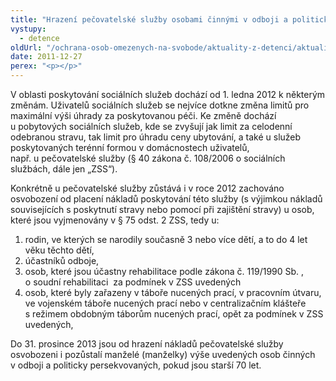 ```yaml
---
title: "Hrazení pečovatelské služby osobami činnými v odboji a politicky persekvovanými v roce 2012"
vystupy:
  - detence
oldUrl: "/ochrana-osob-omezenych-na-svobode/aktuality-z-detenci/aktuality-z-detenci-2011/hrazeni-pecovatelske-sluzby-osobami-cinnymi-v-odboji-a-politicky-persekvovanymi-v-roce-2012/"
date: 2011-12-27
perex: "<p></p>"
---
```


<!-- imported from the old website -->

<p>V oblasti poskytování sociálních služeb dochází od 1. ledna 2012 k některým změnám. Uživatelů sociálních služeb se nejvíce dotkne změna limitů pro maximální výši úhrady za poskytovanou péči. Ke změně dochází u pobytových sociálních služeb, kde se zvyšují jak limit za celodenní odebranou stravu, tak limit pro úhradu ceny ubytování, a také u služeb poskytovaných terénní formou v domácnostech uživatelů, např. u pečovatelské služby (§ 40 zákona č. 108/2006 o sociálních službách, dále jen „ZSS“).</p><p>Konkrétně u pečovatelské služby zůstává i v roce 2012 zachováno osvobození od placení nákladů poskytování této služby (s výjimkou nákladů souvisejících s poskytnutí stravy nebo pomocí při zajištění stravy) u osob, které jsou vyjmenovány v § 75 odst. 2 ZSS, tedy u:</p><ol><li>rodin, ve kterých se narodily současně 3 nebo více dětí, a to do 4 let věku těchto dětí, </li><li>účastníků odboje,</li><li>osob, které jsou účastny rehabilitace podle zákona č. 119/1990 Sb. , o soudní rehabilitaci  za podmínek v ZSS uvedených</li><li>osob, které byly zařazeny v táboře nucených prací, v pracovním útvaru, ve vojenském táboře nucených prací nebo v centralizačním klášteře s režimem obdobným táborům nucených prací, opět za podmínek v ZSS uvedených,</li></ol><p>Do 31. prosince 2013 jsou od hrazení nákladů pečovatelské služby osvobozeni i pozůstalí manželé (manželky) výše uvedených osob činných v odboji a politicky persekvovaných, pokud jsou starší 70 let.</p>
